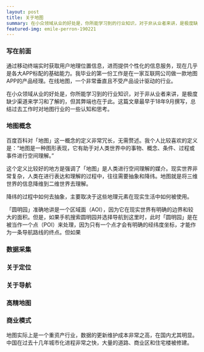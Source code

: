```yaml
---
layout: post
title: 关于地图
summary: 在小众领域从业的好处是，你所能学习到的行业知识，对于非从业者来讲，是极度缺少渠道来学习和了解的。
featured-img: emile-perron-190221
---
```

### 写在前面

通过移动终端实时获取用户地理位置信息，进而提供个性化的信息服务，现在几乎是各大APP标配的基础能力。我毕业的第一份工作是在一家互联网公司做一款地图APP的产品经理。在线地图，一个非常垂直且不受产品设计驱动的行业。

在小众领域从业的好处是，你所能学习到的行业知识，对于非从业者来讲，是极度缺少渠道来学习和了解的，但其弊端也在于此。这篇文章最早于18年9月撰写，总结过去工作时对地图行业的一些认知和思考。

### 地图概念

百度百科对「地图」这一概念的定义非常冗长，无需赘述。我个人比较喜欢的定义是：“地图是一种图形表现，它有助于对人类世界中的事物、概念、条件、过程或事件进行空间理解。”

这个定义比较好的地方是强调了「地图」是人类进行空间理解的媒介。现实世界非常复杂，人类在进行表达和理解的过程中，往往需要抽象和降纬。地图就是将三维世界的信息降维到二维世界去理解。

降纬的过程中如何去抽象，主要取决于这些地理元素在现实生活中如何被使用。

「圆明园」准确地讲是一个区域面（AOI），因为它在现实世界有明确的边界和较大的面积。但是，如果手机搜索圆明园并选择导航到这里时，此时「圆明园」是在被当作一个点（POI）来处理，因为只有一个点才会有明确的经纬度坐标，才能作为一条导航路线的终点。但如果

### 数据采集

### 关于定位

### 关于导航

### 高精地图

### 商业模式

地图实际上是一个重资产行业，数据的更新维护成本非常之高，在国内尤其明显。中国在过去十几年城市化进程非常之快，大量的道路、商业区和住宅楼被修建。